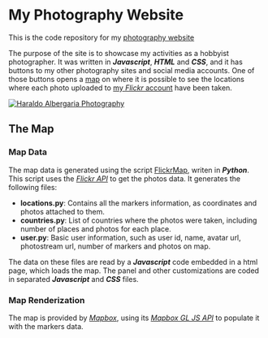 # My Photography Website

This is the code repository for my [photography website](https://haraldoalbergaria.photos/)

The purpose of the site is to showcase my activities as a hobbyist photographer. It was written in _**Javascript**_, _**HTML**_ and _**CSS**_, and it has buttons to my other photography sites 
and social media accounts. One of those buttons opens a [map](https://haraldoalbergaria.photos/map/) on where it is possible to see the locations where each photo uploaded to [my _Flickr_ account](https://www.flickr.com/photos/hpfilho/) have been taken.

[![Haraldo Albergaria Photography](https://github.com/HaraldoFilho/hpfilho.github.io/blob/master/site.png)](https://haraldoalbergaria.photos/)

## The Map

### Map Data

The map data is generated using the script [FlickrMap](https://github.com/the-map-group/FlickrMap), writen in _**Python**_. This script uses the [_Flickr API_](https://www.flickr.com/services/api/)
to get the photos data. It generates the following files:

- **locations.py**: Contains all the markers information, as coordinates and photos attached to them.
- **countries.py**: List of countries where the photos were taken, including number of places and photos for each place.
- **user.py**: Basic user information, such as user id, name, avatar url, photostream url, number of markers and photos on map.

The data on these files are read by a _**Javascript**_ code embedded in a html page, which loads the map. The panel and other customizations are coded in separated _**Javascript**_ and _**CSS**_ files.

### Map Renderization

The map is provided by [_Mapbox_](https://www.mapbox.com/), using its [_Mapbox GL JS API_](https://docs.mapbox.com/mapbox-gl-js/api/) to populate it with the markers data.
